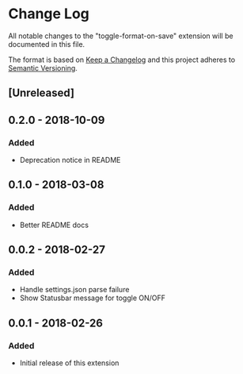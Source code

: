 # Change Log

All notable changes to the "toggle-format-on-save" extension will be documented in this file.

The format is based on [Keep a Changelog](http://keepachangelog.com/en/1.0.0/)
and this project adheres to [Semantic Versioning](http://semver.org/spec/v2.0.0.html).

## [Unreleased]

## 0.2.0 - 2018-10-09
### Added
* Deprecation notice in README

## 0.1.0 - 2018-03-08
### Added
* Better README docs

## 0.0.2 - 2018-02-27
### Added
* Handle settings.json parse failure
* Show Statusbar message for toggle ON/OFF

## 0.0.1 - 2018-02-26
### Added
* Initial release of this extension
